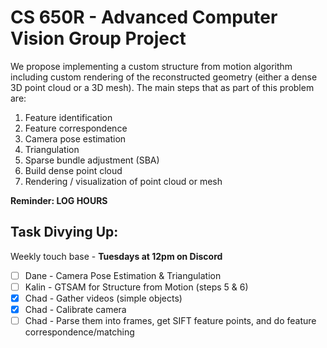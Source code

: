 # CS 650R - Advanced Computer Vision Group Project
We propose implementing a custom structure from motion algorithm including custom rendering of the reconstructed geometry (either a dense 3D point cloud or a 3D mesh). The main steps that as part of this problem are:
1. Feature identification
2. Feature correspondence
3. Camera pose estimation
4. Triangulation
5. Sparse bundle adjustment (SBA)
6. Build dense point cloud
7. Rendering / visualization of point cloud or mesh

**Reminder: LOG HOURS**

## Task Divying Up:

Weekly touch base - **Tuesdays at 12pm on Discord**

- [ ] Dane - Camera Pose Estimation & Triangulation
- [ ] Kalin - GTSAM for Structure from Motion (steps 5 & 6)
- [X] Chad - Gather videos (simple objects)
- [X] Chad - Calibrate camera
- [ ] Chad - Parse them into frames, get SIFT feature points, and do feature correspondence/matching
